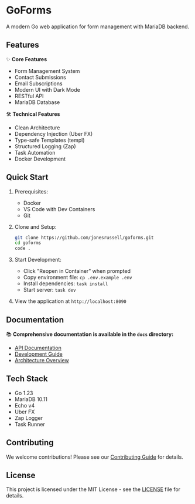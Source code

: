 # GoForms

A modern Go web application for form management with MariaDB backend.

## Features

✨ **Core Features**

- Form Management System
- Contact Submissions
- Email Subscriptions
- Modern UI with Dark Mode
- RESTful API
- MariaDB Database

🛠️ **Technical Features**

- Clean Architecture
- Dependency Injection (Uber FX)
- Type-safe Templates (templ)
- Structured Logging (Zap)
- Task Automation
- Docker Development

## Quick Start

1. Prerequisites:
   - Docker
   - VS Code with Dev Containers
   - Git

2. Clone and Setup:

   ```bash
   git clone https://github.com/jonesrussell/goforms.git
   cd goforms
   code .
   ```

3. Start Development:
   - Click "Reopen in Container" when prompted
   - Copy environment file: `cp .env.example .env`
   - Install dependencies: `task install`
   - Start server: `task dev`

4. View the application at `http://localhost:8090`

## Documentation

📚 **Comprehensive documentation is available in the `docs` directory:**

- [API Documentation](docs/api/README.md)
- [Development Guide](docs/development/README.md)
- [Architecture Overview](docs/architecture/README.md)

## Tech Stack

- Go 1.23
- MariaDB 10.11
- Echo v4
- Uber FX
- Zap Logger
- Task Runner

## Contributing

We welcome contributions! Please see our [Contributing Guide](docs/development/README.md#git-workflow) for details.

## License

This project is licensed under the MIT License - see the [LICENSE](LICENSE) file for details.
